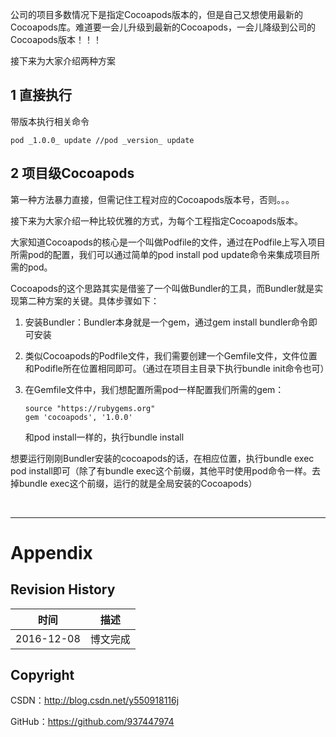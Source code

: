 公司的项目多数情况下是指定Cocoapods版本的，但是自己又想使用最新的Cocoapods库。难道要一会儿升级到最新的Cocoapods，一会儿降级到公司的Cocoapods版本！！！

接下来为大家介绍两种方案

## 1 直接执行

带版本执行相关命令

```
pod _1.0.0_ update //pod _version_ update
```

## 2 项目级Cocoapods

第一种方法暴力直接，但需记住工程对应的Cocoapods版本号，否则。。。

接下来为大家介绍一种比较优雅的方式，为每个工程指定Cocoapods版本。

大家知道Cocoapods的核心是一个叫做Podfile的文件，通过在Podfile上写入项目所需pod的配置，我们可以通过简单的pod install pod update命令来集成项目所需的pod。

Cocoapods的这个思路其实是借鉴了一个叫做Bundler的工具，而Bundler就是实现第二种方案的关键。具体步骤如下：

1. 安装Bundler：Bundler本身就是一个gem，通过gem install bundler命令即可安装
2. 类似Cocoapods的Podfile文件，我们需要创建一个Gemfile文件，文件位置和Podifle所在位置相同即可。（通过在项目主目录下执行bundle init命令也可）
3. 在Gemfile文件中，我们想配置所需pod一样配置我们所需的gem：

	```
	source "https://rubygems.org"
	gem 'cocoapods', '1.0.0'
	```

	和pod install一样的，执行bundle install


想要运行刚刚Bundler安装的cocoapods的话，在相应位置，执行bundle exec pod install即可（除了有bundle exec这个前缀，其他平时使用pod命令一样。去掉bundle exec这个前缀，运行的就是全局安装的Cocoapods）

&#160;

----------

# Appendix

## Revision History

| 时间 | 描述 |
| ---- | ---- |
| 2016-12-08 | 博文完成 |

## Copyright

CSDN：http://blog.csdn.net/y550918116j

GitHub：https://github.com/937447974